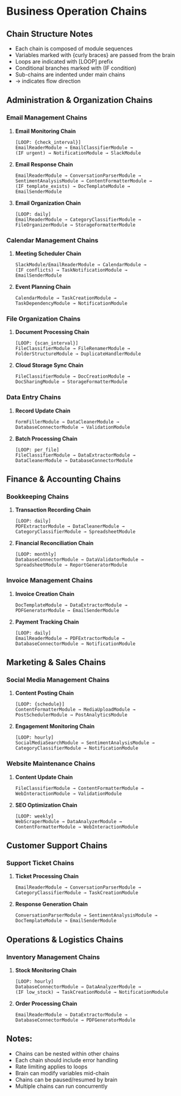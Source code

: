 # Business Operation Chains

## Chain Structure Notes
- Each chain is composed of module sequences
- Variables marked with {curly braces} are passed from the brain
- Loops are indicated with [LOOP] prefix
- Conditional branches marked with (IF condition)
- Sub-chains are indented under main chains
- → indicates flow direction

## Administration & Organization Chains

### Email Management Chains
1. **Email Monitoring Chain**
   ```
   [LOOP: {check_interval}]
   EmailReaderModule → EmailClassifierModule → 
   (IF urgent) → NotificationModule → SlackModule
   ```

2. **Email Response Chain**
   ```
   EmailReaderModule → ConversationParserModule → 
   SentimentAnalysisModule → ContentFormatterModule → 
   (IF template_exists) → DocTemplateModule →
   EmailSenderModule
   ```

3. **Email Organization Chain**
   ```
   [LOOP: daily]
   EmailReaderModule → CategoryClassifierModule → 
   FileOrganizerModule → StorageFormatterModule
   ```

### Calendar Management Chains
1. **Meeting Scheduler Chain**
   ```
   SlackModule/EmailReaderModule → CalendarModule → 
   (IF conflicts) → TaskNotificationModule → 
   EmailSenderModule
   ```

2. **Event Planning Chain**
   ```
   CalendarModule → TaskCreationModule → 
   TaskDependencyModule → NotificationModule
   ```

### File Organization Chains
1. **Document Processing Chain**
   ```
   [LOOP: {scan_interval}]
   FileClassifierModule → FileRenamerModule → 
   FolderStructureModule → DuplicateHandlerModule
   ```

2. **Cloud Storage Sync Chain**
   ```
   FileClassifierModule → DocCreationModule → 
   DocSharingModule → StorageFormatterModule
   ```

### Data Entry Chains
1. **Record Update Chain**
   ```
   FormFillerModule → DataCleanerModule → 
   DatabaseConnectorModule → ValidationModule
   ```

2. **Batch Processing Chain**
   ```
   [LOOP: per_file]
   FileClassifierModule → DataExtractorModule → 
   DataCleanerModule → DatabaseConnectorModule
   ```

## Finance & Accounting Chains

### Bookkeeping Chains
1. **Transaction Recording Chain**
   ```
   [LOOP: daily]
   PDFExtractorModule → DataCleanerModule → 
   CategoryClassifierModule → SpreadsheetModule
   ```

2. **Financial Reconciliation Chain**
   ```
   [LOOP: monthly]
   DatabaseConnectorModule → DataValidatorModule → 
   SpreadsheetModule → ReportGeneratorModule
   ```

### Invoice Management Chains
1. **Invoice Creation Chain**
   ```
   DocTemplateModule → DataExtractorModule → 
   PDFGeneratorModule → EmailSenderModule
   ```

2. **Payment Tracking Chain**
   ```
   [LOOP: daily]
   EmailReaderModule → PDFExtractorModule → 
   DatabaseConnectorModule → NotificationModule
   ```

## Marketing & Sales Chains

### Social Media Management Chains
1. **Content Posting Chain**
   ```
   [LOOP: {schedule}]
   ContentFormatterModule → MediaUploadModule → 
   PostSchedulerModule → PostAnalyticsModule
   ```

2. **Engagement Monitoring Chain**
   ```
   [LOOP: hourly]
   SocialMediaSearchModule → SentimentAnalysisModule → 
   CategoryClassifierModule → NotificationModule
   ```

### Website Maintenance Chains
1. **Content Update Chain**
   ```
   FileClassifierModule → ContentFormatterModule → 
   WebInteractionModule → ValidationModule
   ```

2. **SEO Optimization Chain**
   ```
   [LOOP: weekly]
   WebScraperModule → DataAnalyzerModule → 
   ContentFormatterModule → WebInteractionModule
   ```

## Customer Support Chains

### Support Ticket Chains
1. **Ticket Processing Chain**
   ```
   EmailReaderModule → ConversationParserModule → 
   CategoryClassifierModule → TaskCreationModule
   ```

2. **Response Generation Chain**
   ```
   ConversationParserModule → SentimentAnalysisModule → 
   DocTemplateModule → EmailSenderModule
   ```

## Operations & Logistics Chains

### Inventory Management Chains
1. **Stock Monitoring Chain**
   ```
   [LOOP: hourly]
   DatabaseConnectorModule → DataAnalyzerModule → 
   (IF low_stock) → TaskCreationModule → NotificationModule
   ```

2. **Order Processing Chain**
   ```
   EmailReaderModule → DataExtractorModule → 
   DatabaseConnectorModule → PDFGeneratorModule
   ```

## Notes:
- Chains can be nested within other chains
- Each chain should include error handling
- Rate limiting applies to loops
- Brain can modify variables mid-chain
- Chains can be paused/resumed by brain
- Multiple chains can run concurrently 